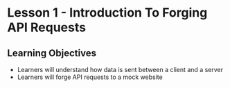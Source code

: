 # Lesson 1 - Introduction To Forging API Requests

## Learning Objectives
* Learners will understand how data is sent between a client and a server
* Learners will forge API requests to a mock website 